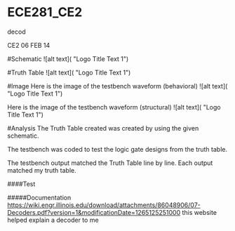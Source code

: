ECE281_CE2
==========

decod

CE2 06 FEB 14


#Schematic
![alt text]( "Logo Title Text 1") 


#Truth Table 
![alt text]( "Logo Title Text 1")
 

#Image
Here is the image of the testbench waveform (behavioral)
![alt text]( "Logo Title Text 1") 

Here is the image of the testbench waveform (structural)
![alt text]( "Logo Title Text 1") 


#Analysis
The Truth Table created was created by using the given schematic.

The testbench was coded to test the logic gate designs from the truth table.

The testbench output matched the Truth Table line by line. Each output matched my truth table.

####Test

#####Documentation
https://wiki.engr.illinois.edu/download/attachments/86048906/07-Decoders.pdf?version=1&modificationDate=1265125251000
this website helped explain a decoder to me
